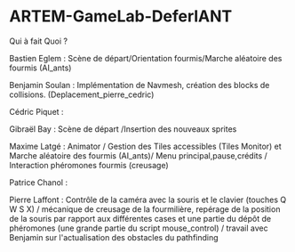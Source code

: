 # ARTEM-GameLab-DeferlANT

Qui à fait Quoi ?

Bastien Eglem : 
Scène de départ/Orientation fourmis/Marche aléatoire des fourmis (AI_ants)

Benjamin Soulan :
Implémentation de Navmesh, création des blocks de collisions. (Deplacement_pierre_cedric)


Cédric Piquet :


Gibraël Bay :
Scène de départ /Insertion des nouveaux sprites  

Maxime Latgé : 
Animator / Gestion des Tiles accessibles (Tiles Monitor) et Marche aléatoire des fourmis (AI_ants)/ Menu principal,pause,crédits / Interaction phéromones fourmis (creusage)

Patrice Chanol :


Pierre Laffont :
Contrôle de la caméra avec la souris et le clavier (touches Q W S X) / mécanique de creusage de la fourmilière, repérage de la position de la souris par rapport aux différentes cases et une partie du dépôt de phéromones (une grande partie du script mouse_control) / travail avec Benjamin sur l'actualisation des obstacles du pathfinding
